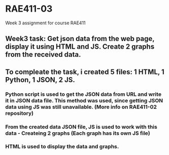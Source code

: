 # RAE411-03
Week 3 assignment for course RAE411
## Week3 task: Get json data from the web page, display it using HTML and JS. Create 2 graphs from the received data. 
## To compleate the task, i created 5 files: 1 HTML, 1 Python, 1 JSON, 2 JS.
### Python script is used to get the JSON data from URL and write it in JSON data file. This method was used, since getting JSON data using JS was still unavailable. (More info on RAE411-02 repository)
### From the created data JSON file, JS is used to work with this data - Createing 2 graphs (Each graph has its own JS file)
### HTML is used to display the data and graphs.
